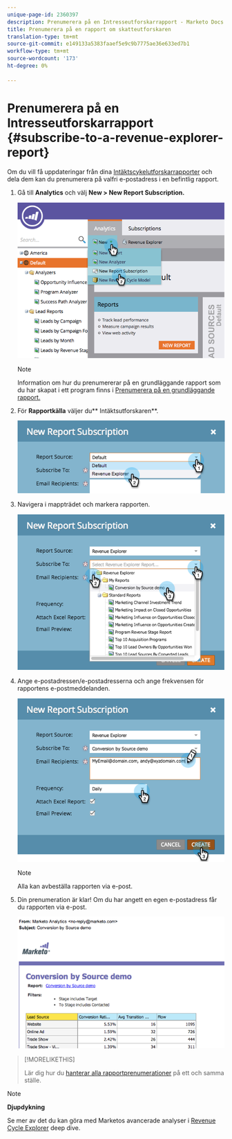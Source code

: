 ```yaml
---
unique-page-id: 2360397
description: Prenumerera på en Intresseutforskarrapport - Marketo Docs - Produktdokumentation
title: Prenumerera på en rapport om skatteutforskaren
translation-type: tm+mt
source-git-commit: e149133a5383faaef5e9c9b7775ae36e633ed7b1
workflow-type: tm+mt
source-wordcount: '173'
ht-degree: 0%

---
```



# Prenumerera på en Intresseutforskarrapport {#subscribe-to-a-revenue-explorer-report}

Om du vill få uppdateringar från dina [Intäktscykelutforskarrapporter](http://docs.marketo.com/display/docs/revenue+cycle+analytics) och dela dem kan du prenumerera på valfri e-postadress i en befintlig rapport.

1. Gå till **Analytics** och välj **New > New Report Subscription.**

   ![](assets/image2014-9-17-12-3a46-3a20.png)

   >[!NOTE]
   >
   >Information om hur du prenumererar på en grundläggande rapport som du har skapat i ett program finns i [Prenumerera på en grundläggande rapport.](../../../../product-docs/reporting/basic-reporting/report-subscriptions/subscribe-to-a-basic-report.md)

1. För **Rapportkälla** väljer du** Intäktsutforskaren**.

   ![](assets/image2014-9-17-12-3a47-3a11.png)

1. Navigera i mappträdet och markera rapporten.

   ![](assets/image2014-9-17-12-3a47-3a17.png)

1. Ange e-postadressen/e-postadresserna och ange frekvensen för rapportens e-postmeddelanden.

   ![](assets/image2014-9-17-12-3a47-3a22.png)

   >[!NOTE]
   >
   >Alla kan avbeställa rapporten via e-post.

1. Din prenumeration är klar! Om du har angett en egen e-postadress får du rapporten via e-post.

   ![](assets/image2014-9-17-12-3a47-3a54.png)

>[!MORELIKETHIS]
>
>Lär dig hur du [hanterar alla rapportprenumerationer](../../../../product-docs/reporting/basic-reporting/report-subscriptions/manage-report-subscriptions.md) på ett och samma ställe.

>[!NOTE]
>
>**Djupdykning**
>
>Se mer av det du kan göra med Marketos avancerade analyser i [Revenue Cycle Explorer](http://docs.marketo.com/display/docs/revenue+cycle+analytics) deep dive.

